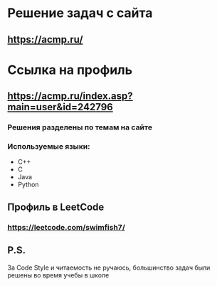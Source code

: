 # Решение задач с сайта
## https://acmp.ru/ ##
# Ссылка на профиль
## https://acmp.ru/index.asp?main=user&id=242796 ##
### Решения разделены по темам на сайте ###
### Используемые языки: ###
* C++
* C
* Java
* Python
## Профиль в LeetCode
### https://leetcode.com/swimfish7/ ###
## P.S.
За Code Style и читаемость не ручаюсь, большинство задач были решены во время учебы в школе
